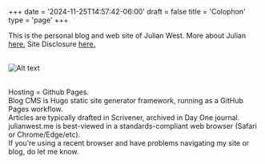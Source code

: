 +++
date = '2024-11-25T14:57:42-06:00'
draft = false
title = 'Colophon'
type = 'page'
+++



This is the personal blog and web site of Julian West. More about Julian [here.](http://julianwest.me/Blog/about/about/) Site Disclosure [here.](https://julianwest.me/Blog/site-disclosure/site-disclosure/)<br><br>

![Alt text](https://julianwest.me/Blog/colophon/julian.jpeg)<br><br>

<div style="font-size: 14px;">
Hosting = Github Pages.<br>
Blog CMS is Hugo static site generator framework, running as a GitHub Pages workflow.<br>
Articles are typically drafted in Scrivener, archived in Day One journal.<br>
julianwest.me is best-viewed in a standards-compliant web browser (Safari or Chrome/Edge/etc).<br>
If you’re using a recent browser and have problems navigating my site or blog, do let me know.
</div>